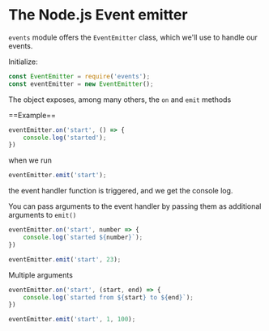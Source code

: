 # The Node.js Event emitter

`events` module offers the `EventEmitter` class, which we'll use to handle our events.

Initialize:

```javascript
const EventEmitter = require('events');
const eventEmitter = new EventEmitter();
```

The object exposes, among many others, the `on` and `emit` methods

==Example==

```javascript
eventEmitter.on('start', () => {
    console.log('started');
})
```

when we run

```javascript
eventEmitter.emit('start');
```

the event handler function is triggered, and we get the console log.

You can pass arguments to the event handler by passing them as additional arguments to `emit()`

```javascript
eventEmitter.on('start', number => {
    console.log(`started ${number}`);
})

eventEmitter.emit('start', 23);
```

Multiple arguments

```javascript
eventEmitter.on('start', (start, end) => {
    console.log(`started from ${start} to ${end}`);
})

eventEmitter.emit('start', 1, 100);
```
